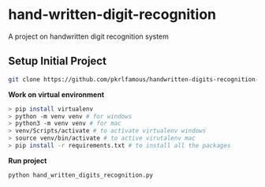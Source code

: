 # **hand-written-digit-recognition**

A project on handwritten digit recognition system

## Setup Initial Project

```bash
git clone https://github.com/pkrlfamous/handwritten-digits-recognition-system
```

**Work on virtual environment**

```bash
> pip install virtualenv
> python -m venv venv # for windows
> python3 -m venv venv # for mac
> venv/Scripts/activate # to activate virtualenv windows
> source venv/bin/activate # to active virutalenv mac
> pip install -r requirements.txt # to install all the packages
```

**Run project**

```python
python hand_written_digits_recognition.py
```
